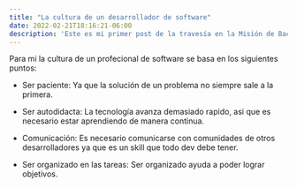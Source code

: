 ```yaml
---
title: "La cultura de un desarrollador de software"
date: 2022-02-21T18:16:21-06:00
description: 'Este es mi primer post de la travesía en la Misión de Backend con Node JS de Launch X.'
---
```


Para mi la cultura de un profecional de software se basa en los siguientes puntos:
* Ser paciente: Ya que la solución de un problema no siempre sale a la primera.

* Ser autodidacta: La tecnología avanza demasiado rapido, asi que es necesario estar aprendiendo de manera continua.

* Comunicación: Es necesario comunicarse con comunidades de otros desarrolladores ya que es un skill que todo dev debe tener.

* Ser organizado en las tareas: Ser organizado ayuda a poder lograr objetivos.